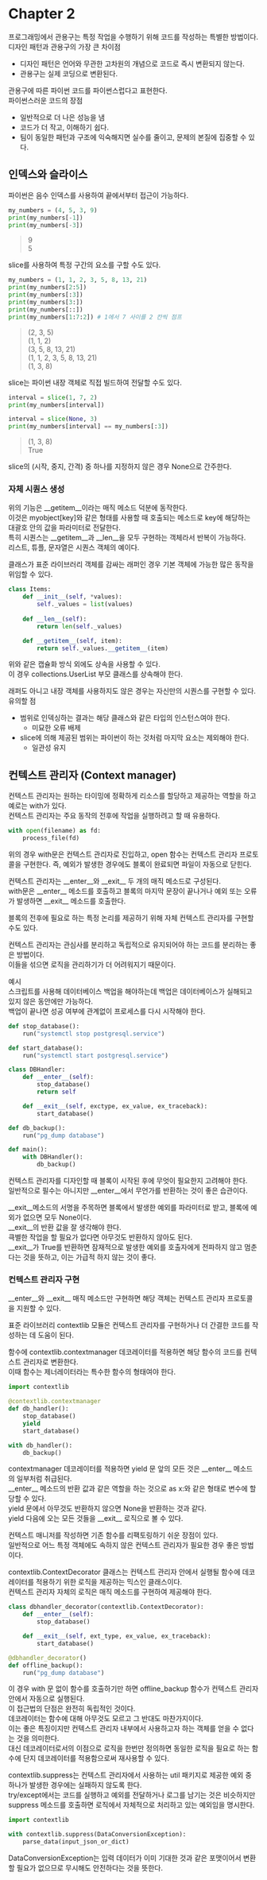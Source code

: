 # Chapter 2
프로그래밍에서 관용구는 특정 작업을 수행하기 위해 코드를 작성하는 특별한 방법이다.  
디자인 패턴과 관용구의 가장 큰 차이점
- 디자인 패턴은 언어와 무관한 고차원의 개념으로 코드로 즉시 변환되지 않는다.
- 관용구는 실제 코딩으로 변환된다.

관용구에 따른 파이썬 코드를 파이썬스럽다고 표현한다.  
파이썬스러운 코드의 장점
- 일반적으로 더 나은 성능을 냄
- 코드가 더 작고, 이해하기 쉽다.
- 팀이 동일한 패턴과 구조에 익숙해지면 실수를 줄이고, 문제의 본질에 집중할 수 있다.

## 인덱스와 슬라이스
파이썬은 음수 인덱스를 사용하여 끝에서부터 접근이 가능하다.
```python
my_numbers = (4, 5, 3, 9)
print(my_numbers[-1])
print(my_numbers[-3])
```
> 9\
5

slice를 사용하여 특정 구간의 요소를 구할 수도 있다.
```python
my_numbers = (1, 1, 2, 3, 5, 8, 13, 21)
print(my_numbers[2:5])
print(my_numbers[:3])
print(my_numbers[3:])
print(my_numbers[::])
print(my_numbers[1:7:2]) # 1에서 7 사이를 2 칸씩 점프
```
> (2, 3, 5)\
(1, 1, 2)\
(3, 5, 8, 13, 21)\
(1, 1, 2, 3, 5, 8, 13, 21)\
(1, 3, 8)

slice는 파이썬 내장 객체로 직접 빌드하여 전달할 수도 있다.
```python
interval = slice(1, 7, 2)
print(my_numbers[interval])

interval = slice(None, 3)
print(my_numbers[interval] == my_numbers[:3])
```
> (1, 3, 8)\
True

slice의 (시작, 중지, 간격) 중 하나를 지정하지 않은 경우 None으로 간주한다.

### 자체 시퀀스 생성
위의 기능은 \_\_getitem\_\_이라는 매직 메소드 덕분에 동작한다.  
이것은 myobject[key]와 같은 형태를 사용할 때 호출되는 메소드로 key에 해당하는 대괄호 안의 값을 파라미터로 전달한다.  
특히 시퀀스는 \_\_getitem\_\_과 \_\_len\_\_을 모두 구현하는 객체라서 반복이 가능하다.  
리스트, 튜플, 문자열은 시퀀스 객체의 예이다.

클래스가 표준 라이브러리 객체를 감싸는 래퍼인 경우 기본 객체에 가능한 많은 동작을 위임할 수 있다.
```python
class Items:
    def __init__(self, *values):
        self._values = list(values)
    
    def __len__(self):
        return len(self._values)

    def __getitem__(self, item):
        return self._values.__getitem__(item)
```
위와 같은 캡슐화 방식 외에도 상속을 사용할 수 있다.  
이 경우 collections.UserList 부모 클래스를 상속해야 한다.

래퍼도 아니고 내장 객체를 사용하지도 않은 경우는 자신만의 시퀀스를 구현할 수 있다.  
유의할 점
- 범위로 인덱싱하는 결과는 해당 클래스와 같은 타입의 인스턴스여야 한다.
    - 미묘한 오류 배제
- slice에 의해 제공된 범위는 파이썬이 하는 것처럼 마지막 요소는 제외해야 한다.
    - 일관성 유지

## 컨텍스트 관리자 (Context manager)
컨텍스트 관리자는 원하는 타이밍에 정확하게 리소스를 할당하고 제공하는 역할을 하고 예로는 with가 있다.  
컨텍스트 관리자는 주요 동작의 전후에 작업을 실행하려고 할 때 유용하다.
```python
with open(filename) as fd:
    process_file(fd)
```
위의 경우 with문은 컨텍스트 관리자로 진입하고, open 함수는 컨텍스트 관리자 프로토콜을 구현한다. 즉, 예외가 발생한 경우에도 블록이 완료되면 파일이 자동으로 닫힌다.

컨텍스트 관리자는 \_\_enter\_\_와 \_\_exit\_\_ 두 개의 매직 메소드로 구성된다.  
with문은 \_\_enter\_\_ 메소드를 호출하고 블록의 마지막 문장이 끝나거나 예외 또는 오류가 발생하면 \_\_exit\_\_ 메소드를 호출한다.

블록의 전후에 필요로 하는 특정 논리를 제공하기 위해 자체 컨텍스트 관리자를 구현할 수도 있다.

컨텍스트 관리자는 관심사를 분리하고 독립적으로 유지되어야 하는 코드를 분리하는 좋은 방법이다.  
이들을 섞으면 로직을 관리하기가 더 어려워지기 때문이다.

예시  
스크립트를 사용해 데이터베이스 백업을 해야하는데 백업은 데이터베이스가 실해되고 있지 않은 동안에만 가능하다.  
백업이 끝나면 성공 여부에 관계없이 프로세스를 다시 시작해야 한다.
```python
def stop_database():
    run("systemctl stop postgresql.service")

def start_database():
    run("systemctl start postgresql.service")

class DBHandler:
    def __enter__(self):
        stop_database()
        return self

    def __exit__(self, exctype, ex_value, ex_traceback):
        start_database()

def db_backup():
    run("pg_dump database")

def main():
    with DBHandler():
        db_backup()
```
컨텍스트 관리자를 디자인할 때 블록이 시작된 후에 무엇이 필요한지 고려해야 한다.  
일반적으로 필수는 아니지만 \_\_enter\_\_에서 무언가를 반환하는 것이 좋은 습관이다.

\_\_exit\_\_메소드의 서명을 주목하면 블록에서 발생한 예외를 파라미터로 받고, 블록에 예외가 없으면 모두 None이다.  
\_\_exit\_\_의 반환 값을 잘 생각해야 한다.  
큭별한 작업을 할 필요가 없다면 아무것도 반환하지 않아도 된다.  
\_\_exit\_\_가 True를 반환하면 잠재적으로 발생한 예외를 호출자에게 전파하지 않고 멈춘다는 것을 뜻하고, 이는 가급적 하지 않는 것이 좋다.

### 컨텍스트 관리자 구현
\_\_enter\_\_와 \_\_exit\_\_ 매직 메소드만 구현하면 해당 객체는 컨텍스트 관리자 프로토콜을 지원할 수 있다.

표준 라이브러리 contextlib 모듈은 컨텍스트 관리자를 구현하거나 더 간결한 코드를 작성하는 데 도움이 된다.

함수에 contextlib.contextmanager 데코레이터를 적용하면 해당 함수의 코드를 컨텍스트 관리자로 변환한다.  
이때 함수는 제너레이터라는 특수한 함수의 형태여야 한다.
```python
import contextlib

@contextlib.contextmanager
def db_handler():
    stop_database()
    yield
    start_database()

with db_handler():
    db_backup()
```
contextmanager 데코레이터를 적용하면 yield 문 앞의 모든 것은 \_\_enter\_\_ 메소드의 일부처럼 취급된다.  
\_\_enter\_\_ 메소드의 반환 값과 같은 역할을 하는 것으로 as x:와 같은 형태로 변수에 할당할 수 있다.  
yield 문에서 아무것도 반환하지 않으면 None을 반환하는 것과 같다.  
yield 다음에 오는 모든 것들을 \_\_exit\_\_ 로직으로 볼 수 있다.

컨텍스트 매니저를 작성하면 기존 함수를 리팩토링하기 쉬운 장점이 있다.  
일반적으로 어느 특정 객체에도 속하지 않은 컨텍스트 관리자가 필요한 경우 좋은 방법이다.

contextlib.ContextDecorator 클래스는 컨텍스트 관리자 안에서 실행될 함수에 데코레이터를 적용하기 위한 로직을 제공하는 믹스인 클래스이다.  
컨텍스트 관리자 자체의 로직은 매직 메소드를 구현하여 제공해야 한다.
```python
class dbhandler_decorator(contextlib.ContextDecorator):
    def __enter__(self):
        stop_database()

    def __exit__(self, ext_type, ex_value, ex_traceback):
        start_database()

@dbhandler_decorator()
def offline_backup():
    run("pg_dump database")
```
이 경우 with 문 없이 함수를 호출하기만 하면 offline_backup 함수가 컨텍스트 관리자 안에서 자동으로 실행된다.  
이 접근법의 단점은 완전히 독립적인 것이다.  
데코레이터는 함수에 대해 아무것도 모르고 그 반대도 마찬가지이다.  
이는 좋은 특징이지만 컨텍스트 관리자 내부에서 사용하고자 하는 객체를 얻을 수 없다는 것을 의미한다.  
대신 데코레이터로서의 이점으로 로직을 한번만 정의하면 동일한 로직을 필요로 하는 함수에 단지 데코레이터를 적용함으로써 재사용할 수 있다.

contextlib.suppress는 컨텍스트 관리자에서 사용하는 util 패키지로 제공한 예외 중 하나가 발생한 경우에는 실패하지 않도록 한다.  
try/except에서는 코드를 실행하고 예외를 전달하거나 로그를 남기는 것은 비슷하지만 suppress 메소드를 호출하면 로직에서 자체적으로 처리하고 있는 예외임을 명시한다.
```python
import contextlib

with contextlib.suppress(DataConversionException):
    parse_data(input_json_or_dict)
```
DataConversionException는 입력 데이터가 이미 기대한 것과 같은 포맷이어서 변환할 필요가 없으므로 무시해도 안전하다는 것을 뜻한다.